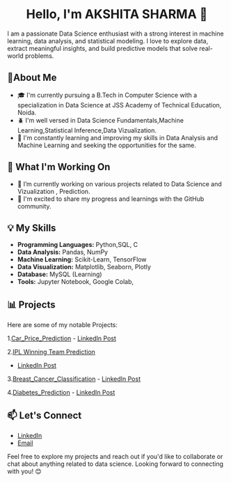 <h1 align="center">Hello, I'm AKSHITA SHARMA 👋</h1>
I am a passionate Data Science enthusiast with a strong interest in machine learning, data analysis, and statistical modeling. I love to explore data, extract meaningful insights, and build predictive models that solve real-world problems.


## 🚀About Me
- 🎓 I'm currently pursuing a B.Tech in Computer Science with a specialization in Data Science at JSS Academy of Technical Education, Noida.
- 🪲 I'm well versed in Data Science Fundamentals,Machine Learning,Statistical Inference,Data Vizualization.
- 🌱 I'm constantly learning and improving my skills in Data Analysis and Machine Learning and seeking the opportunities for the same.

## 🏢 What I'm Working On
- 🔭 I’m currently working on various projects related to Data Science and Vizualization , Prediction.
- 🌟 I'm excited to share my progress and learnings with the GitHub community.

## 💡 My Skills
- **Programming Languages:** Python,SQL, C
- **Data Analysis:** Pandas, NumPy
- **Machine Learning:** Scikit-Learn, TensorFlow
- **Data Visualization:** Matplotlib, Seaborn, Plotly
- **Database:** MySQL (Learning)
- **Tools:** Jupyter Notebook, Google Colab, 

## 📊 Projects
Here are some of my notable Projects:

  1.[Car_Price_Prediction](https://github.com/akshita5458/CAR-PRICE-PREDICTION)
     - [LinkedIn Post](https://www.linkedin.com/posts/akshita-s-13b239251_hi-linkedin-community-as-part-of-my-activity-7237243646754865152-Td5T?utm_source=share&utm_medium=member_desktop)



2.[IPL Winning Team Prediction](https://github.com/akshita5458/IPL_winning-Team-prediction)
   - [LinkedIn Post](https://www.linkedin.com/posts/akshita-s-13b239251_machinelearning-iplabrwinningabrteamabrprediction-activity-7237258884363546624-wpJW?utm_source=share&utm_medium=member_desktop)


3.[Breast_Cancer_Classification](https://github.com/akshita5458/Breast_cancer-_classification)
     - [LinkedIn Post](https://www.linkedin.com/posts/akshita-s-13b239251_breastcancerclassification-python-machinelearning-activity-7237253350780481537-AVmv?utm_source=share&utm_medium=member_desktop)



4.[Diabetes_Prediction](https://github.com/akshita5458/Diabetes-Prediction)
      - [LinkedIn Post](https://www.linkedin.com/posts/akshita-s-13b239251_diabetesprediction-python-activity-7237255978868441088-0_Ps?utm_source=share&utm_medium=member_desktop)






## 📫 Let's Connect

- [LinkedIn](https://www.linkedin.com/in/akshita-s-13b239251/)
- [Email](mailto:akshitasharma5458@gmail.com)

Feel free to explore my projects and reach out if you'd like to collaborate or chat about anything related to data science. Looking forward to connecting with you! 😊












  


<!--
**akshita5458/akshita5458** is a ✨ _special_ ✨ repository because its `README.md` (this file) appears on your GitHub profile.

Here are some ideas to get you started:

- 🔭 I’m currently working on ...
- 🌱 I’m currently learning ...
- 👯 I’m looking to collaborate on ...
- 🤔 I’m looking for help with ...
- 💬 Ask me about ...
- 📫 How to reach me: ...
- 😄 Pronouns: ...
- ⚡ Fun fact: ...
-->
